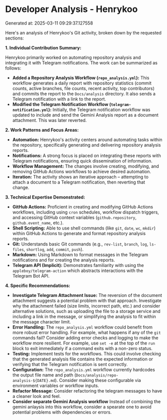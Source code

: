 # Developer Analysis - Henrykoo
Generated at: 2025-03-11 09:29:37.127558

Here's an analysis of Henrykoo's Git activity, broken down by the requested sections:

**1. Individual Contribution Summary:**

Henrykoo primarily worked on automating repository analysis and integrating it with Telegram notifications. The work can be summarized as follows:

*   **Added a Repository Analysis Workflow (`repo_analysis.yml`):**  This workflow generates a daily report with repository statistics (commit counts, active branches, file counts, recent activity, top contributors) and commits the report to the `Docs/analysis` directory.  It also sends a Telegram notification with a link to the report.
*   **Modified the Telegram Notification Workflow (`telegram-notification.yml`):**  Initially, the Telegram notification workflow was updated to include and send the Gemini Analysis report as a document attachment. This was later reverted.

**2. Work Patterns and Focus Areas:**

*   **Automation:** Henrykoo's activity centers around automating tasks within the repository, specifically generating and delivering repository analysis reports.
*   **Notifications:**  A strong focus is placed on integrating these reports with Telegram notifications, ensuring quick dissemination of information.
*   **Workflow Management:** The changes involve creating, modifying, and removing GitHub Actions workflows to achieve desired automation.
*   **Iteration:** The activity shows an iterative approach – attempting to attach a document to a Telegram notification, then reverting that change.

**3. Technical Expertise Demonstrated:**

*   **GitHub Actions:**  Proficient in creating and modifying GitHub Actions workflows, including using `cron` schedules, workflow dispatch triggers, and accessing GitHub context variables (`github.repository`, `github.event_name`, etc.).
*   **Shell Scripting:**  Able to use shell commands (like `git`, `date`, `wc`, `mkdir`) within GitHub Actions to generate and format repository analysis reports.
*   **Git:**  Understands basic Git commands (e.g., `rev-list`, `branch`, `log`, `ls-files`, `shortlog`, `add`, `commit`, `push`).
*   **Markdown:**  Using Markdown to format messages in the Telegram notifications and for creating the analysis reports.
*   **Telegram API (Implicit):** Demonstrates familiarity with using the `appleboy/telegram-action` which abstracts interactions with the Telegram Bot API.

**4. Specific Recommendations:**

*   **Investigate Telegram Attachment Issue:**  The reversion of the document attachment suggests a potential problem with that approach. Investigate why the attachment failed (size limits, incorrect path, etc.) and consider alternative solutions, such as uploading the file to a storage service and including a link in the message, or simplifying the analysis to fit within the message character limit.
*   **Error Handling:**  The `repo_analysis.yml` workflow could benefit from more robust error handling.  For example, what happens if any of the `git` commands fail? Consider adding error checks and logging to make the workflow more resilient.  For example, use `set -e` at the top of the `run` block to exit immediately if a command exits with a non-zero status.
*   **Testing:**  Implement tests for the workflows. This could involve checking that the generated analysis file contains the expected information or verifying that the Telegram notification is sent correctly.
*   **Configuration:** The `repo_analysis.yml` workflow currently hardcodes the output file name and path (`Docs/analysis/repo-analysis-${DATE}.md`).  Consider making these configurable via environment variables or workflow inputs.
*   **Refactor Message:** Consider refactoring the telegram messages to have a cleaner look and feel.
*   **Consider separate Gemini Analysis workflow** Instead of combining the gemini anlaysis into this workflow, consider a spearate one to avoid potential problems with dependencies or errors.
